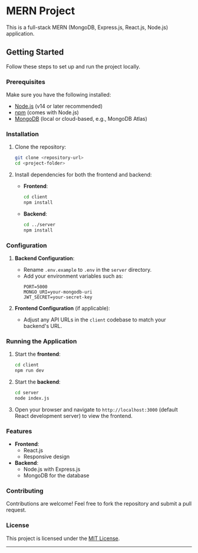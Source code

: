 

# MERN Project

This is a full-stack MERN (MongoDB, Express.js, React.js, Node.js) application.

## Getting Started

Follow these steps to set up and run the project locally.

### Prerequisites

Make sure you have the following installed:

- [Node.js](https://nodejs.org/) (v14 or later recommended)
- [npm](https://www.npmjs.com/) (comes with Node.js)
- [MongoDB](https://www.mongodb.com/) (local or cloud-based, e.g., MongoDB Atlas)

### Installation

1. Clone the repository:

   ```bash
   git clone <repository-url>
   cd <project-folder>
   ```

2. Install dependencies for both the frontend and backend:

   - **Frontend**:
     ```bash
     cd client
     npm install
     ```

   - **Backend**:
     ```bash
     cd ../server
     npm install
     ```

### Configuration

1. **Backend Configuration**:

   - Rename `.env.example` to `.env` in the `server` directory.
   - Add your environment variables such as:
     ```env
     PORT=5000
     MONGO_URI=your-mongodb-uri
     JWT_SECRET=your-secret-key
     ```

2. **Frontend Configuration** (if applicable):
   - Adjust any API URLs in the `client` codebase to match your backend's URL.

### Running the Application

1. Start the **frontend**:

   ```bash
   cd client
   npm run dev
   ```

2. Start the **backend**:

   ```bash
   cd server
   node index.js
   ```

3. Open your browser and navigate to `http://localhost:3000` (default React development server) to view the frontend.


### Features

- **Frontend**:
  - React.js
  - Responsive design
- **Backend**:
  - Node.js with Express.js
  - MongoDB for the database

### Contributing

Contributions are welcome! Feel free to fork the repository and submit a pull request.

### License

This project is licensed under the [MIT License](LICENSE).

---

